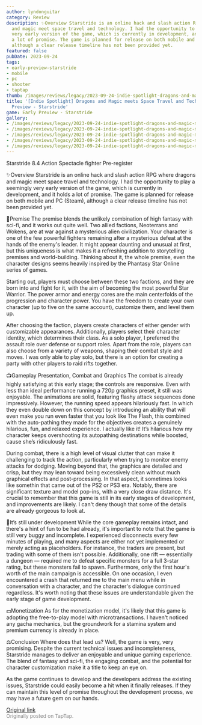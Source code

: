```yaml
---
author: lyndonguitar
category: Review
description: ✨Overview Starstride is an online hack and slash action RPG where dragons
  and magic meet space travel and technology. I had the opportunity to play a seemingly
  very early version of the game, which is currently in development, and it holds
  a lot of promise. The game is planned for release on both mobile and PC (Steam),
  although a clear release timeline has not been provided yet.
featured: false
pubDate: 2023-09-24
tags:
- early-preview-starstride
- mobile
- pc
- shooter
- taptap
thumb: /images/reviews/legacy/2023-09-24-indie-spotlight-dragons-and-magic-meets-space-travel-and-technology--early-preview---star-0.avif
title: '[Indie Spotlight] Dragons and Magic meets Space Travel and Technology | Early
  Preview - Starstride'
game: Early Preview - Starstride
gallery:
- /images/reviews/legacy/2023-09-24-indie-spotlight-dragons-and-magic-meets-space-travel-and-technology--early-preview---star-0.avif
- /images/reviews/legacy/2023-09-24-indie-spotlight-dragons-and-magic-meets-space-travel-and-technology--early-preview---star-1.avif
- /images/reviews/legacy/2023-09-24-indie-spotlight-dragons-and-magic-meets-space-travel-and-technology--early-preview---star-2.avif
- /images/reviews/legacy/2023-09-24-indie-spotlight-dragons-and-magic-meets-space-travel-and-technology--early-preview---star-3.avif
- /images/reviews/legacy/2023-09-24-indie-spotlight-dragons-and-magic-meets-space-travel-and-technology--early-preview---star-4.avif
---
```

Starstride
8.4
Action
Spectacle fighter
Pre-register

✨Overview
Starstride is an online hack and slash action RPG where dragons and magic meet space travel and technology. I had the opportunity to play a seemingly very early version of the game, which is currently in development, and it holds a lot of promise. The game is planned for release on both mobile and PC (Steam), although a clear release timeline has not been provided yet.

📖Premise
The premise blends the unlikely combination of high fantasy with sci-fi, and it works out quite well. Two allied factions, Neoterrans and Wokens, are at war against a mysterious alien civilization. Your character is one of the few powerful fighters remaining after a mysterious defeat at the hands of the enemy's leader.  It might appear daunting and unusual at first, but this uniqueness is what makes it a refreshing addition to storytelling premises and world-building. Thinking about it, the whole premise, even the character designs seems heavily inspired by the Phantasy Star Online series of games.

Starting out, players must choose between these two factions, and they are born into and fight for it, with the aim of becoming the most powerful Star Warrior. The power armor and energy cores are the main centerfolds of the progression and character power. You have the freedom to create your own character (up to five on the same account), customize them, and level them up.

After choosing the faction, players create characters of either gender with customizable appearances. Additionally, players select their character identity, which determines their class. As a solo player, I preferred the assault role over defense or support roles. Apart from the role, players can also choose from a variety of weapons, shaping their combat style and moves. I was only able to play solo, but there is an option for creating a party with other players to raid rifts together.

📺Gameplay Presentation, Combat and Graphics
The combat is already highly satisfying at this early stage; the controls are responsive. Even with less than ideal performance running a 720p graphics preset, it still was enjoyable. The animations are solid, featuring flashy attack sequences done impressively. However, the running speed appears hilariously fast. In which they even double down on this concept by introducing an ability that will even make you run even faster that you look like The Flash, this combined with the auto-pathing they made for the objectives creates a genuinely hilarious, fun, and relaxed experience. I actually like it! It’s hilarious how my character keeps overshooting its autopathing destinations while boosted, cause she’s ridiculously fast.

During combat, there is a high level of visual clutter that can make it challenging to track the action, particularly when trying to monitor enemy attacks for dodging. Moving beyond that, the graphics are detailed and crisp, but they may lean toward being excessively clean without much graphical effects and post-processing. In that aspect, it sometimes looks like somethin that came out of the PS2 or PS3 era. Notably, there are significant texture and model pop-ins, with a very close draw distance. It's crucial to remember that this game is still in its early stages of development, and improvements are likely. I can't deny though that some of the details are already gorgeous to look at.

📜It’s still under development
While the core gameplay remains intact, and there's a hint of fun to be had already, it's important to note that the game is still very buggy and incomplete. I experienced disconnects every few minutes of playing, and many aspects are either not yet implemented or merely acting as placeholders. For instance, the traders are present, but trading with some of them isn't possible. Additionally, one rift — essentially a dungeon — required me to defeat specific monsters for a full 3-star rating, but these monsters fail to spawn. Furthermore, only the first hour's worth of the main campaign is accessible. On one occasion, I even encountered a crash that returned me to the main menu while in conversation with a character, and the character's dialogue continued regardless. It's worth noting that these issues are understandable given the early stage of game development.

💵Monetization
As for the monetization model, it's likely that this game is adopting the free-to-play model with microtransactions. I haven't noticed any gacha mechanics, but the groundwork for a stamina system and premium currency is already in place.

⚖️Conclusion
Where does that lead us? Well, the game is very, very promising. Despite the current technical issues and incompleteness, Starstride manages to deliver an enjoyable and unique gaming experience. The blend of fantasy and sci-fi, the engaging combat, and the potential for character customization make it a title to keep an eye on.

As the game continues to develop and the developers address the existing issues, Starstride could easily become a hit when it finally releases. If they can maintain this level of promise throughout the development process, we may have a future gem on our hands.

[Original link](https://www.taptap.io/post/6345123)<br><span style="font-size: 0.95em; color: #888;">Originally posted on TapTap.</span>